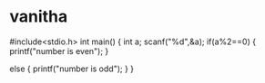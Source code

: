 # vanitha
#include<stdio.h>
int main()
{
int a;
scanf("%d",&a);
if(a%2==0)
{
printf("number is even");
}

else
{
printf("number is odd");
}
}
